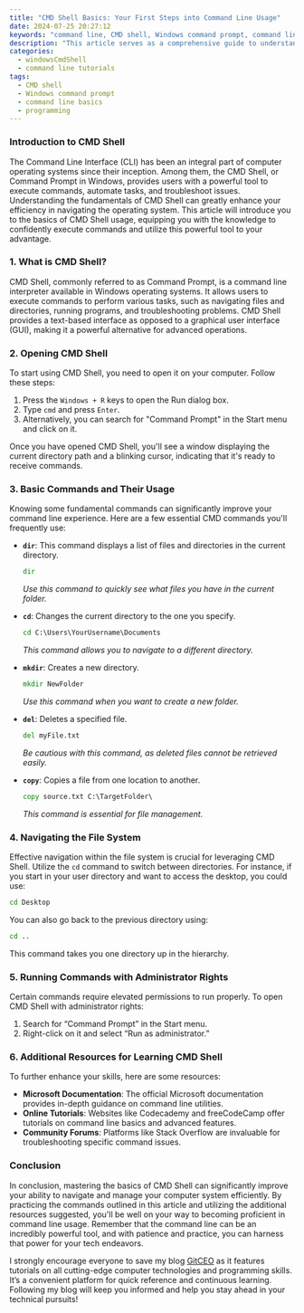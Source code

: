 ```yaml
---
title: "CMD Shell Basics: Your First Steps into Command Line Usage"
date: 2024-07-25 20:27:12
keywords: "command line, CMD shell, Windows command prompt, command line tutorial, basic CMD commands"
description: "This article serves as a comprehensive guide to understanding the basics of CMD Shell usage, specifically designed for beginners. It covers the essential commands and functionalities of the Windows command prompt, helping users to navigate their system efficiently. You will learn about common commands, how to execute them, and practical use cases to improve your command line skills. The article also includes detailed step-by-step instructions and code examples to facilitate learning, making it an essential resource for anyone looking to enhance their technical skills in a Windows environment."
categories:
  - windowsCmdShell
  - command line tutorials
tags:
  - CMD shell
  - Windows command prompt
  - command line basics
  - programming
---
```


### Introduction to CMD Shell

The Command Line Interface (CLI) has been an integral part of computer operating systems since their inception. Among them, the CMD Shell, or Command Prompt in Windows, provides users with a powerful tool to execute commands, automate tasks, and troubleshoot issues. Understanding the fundamentals of CMD Shell can greatly enhance your efficiency in navigating the operating system. This article will introduce you to the basics of CMD Shell usage, equipping you with the knowledge to confidently execute commands and utilize this powerful tool to your advantage.

<!-- more -->

### 1. What is CMD Shell?

CMD Shell, commonly referred to as Command Prompt, is a command line interpreter available in Windows operating systems. It allows users to execute commands to perform various tasks, such as navigating files and directories, running programs, and troubleshooting problems. CMD Shell provides a text-based interface as opposed to a graphical user interface (GUI), making it a powerful alternative for advanced operations.

### 2. Opening CMD Shell

To start using CMD Shell, you need to open it on your computer. Follow these steps:

1. Press the `Windows + R` keys to open the Run dialog box.
2. Type `cmd` and press `Enter`.
3. Alternatively, you can search for "Command Prompt" in the Start menu and click on it.

Once you have opened CMD Shell, you'll see a window displaying the current directory path and a blinking cursor, indicating that it's ready to receive commands.

### 3. Basic Commands and Their Usage

Knowing some fundamental commands can significantly improve your command line experience. Here are a few essential CMD commands you'll frequently use:

- **`dir`**: This command displays a list of files and directories in the current directory.
    ```cmd
    dir
    ```
    *Use this command to quickly see what files you have in the current folder.*

- **`cd`**: Changes the current directory to the one you specify. 
    ```cmd
    cd C:\Users\YourUsername\Documents
    ```
    *This command allows you to navigate to a different directory.*

- **`mkdir`**: Creates a new directory.
    ```cmd
    mkdir NewFolder
    ```
    *Use this command when you want to create a new folder.*

- **`del`**: Deletes a specified file.
    ```cmd
    del myFile.txt
    ```
    *Be cautious with this command, as deleted files cannot be retrieved easily.*

- **`copy`**: Copies a file from one location to another.
    ```cmd
    copy source.txt C:\TargetFolder\
    ```
    *This command is essential for file management.*

### 4. Navigating the File System

Effective navigation within the file system is crucial for leveraging CMD Shell. Utilize the `cd` command to switch between directories. For instance, if you start in your user directory and want to access the desktop, you could use:
```cmd
cd Desktop
```
You can also go back to the previous directory using:
```cmd
cd ..
```
This command takes you one directory up in the hierarchy.

### 5. Running Commands with Administrator Rights

Certain commands require elevated permissions to run properly. To open CMD Shell with administrator rights:

1. Search for “Command Prompt” in the Start menu.
2. Right-click on it and select “Run as administrator.”

### 6. Additional Resources for Learning CMD Shell

To further enhance your skills, here are some resources:
- **Microsoft Documentation**: The official Microsoft documentation provides in-depth guidance on command line utilities.
- **Online Tutorials**: Websites like Codecademy and freeCodeCamp offer tutorials on command line basics and advanced features.
- **Community Forums**: Platforms like Stack Overflow are invaluable for troubleshooting specific command issues.

### Conclusion

In conclusion, mastering the basics of CMD Shell can significantly improve your ability to navigate and manage your computer system efficiently. By practicing the commands outlined in this article and utilizing the additional resources suggested, you'll be well on your way to becoming proficient in command line usage. Remember that the command line can be an incredibly powerful tool, and with patience and practice, you can harness that power for your tech endeavors.

I strongly encourage everyone to save my blog [GitCEO](https://gitceo.com) as it features tutorials on all cutting-edge computer technologies and programming skills. It’s a convenient platform for quick reference and continuous learning. Following my blog will keep you informed and help you stay ahead in your technical pursuits!